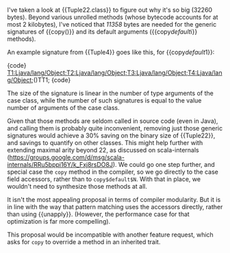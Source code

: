 I've taken a look at {{Tuple22.class}} to figure out why it's so big (32260 bytes). Beyond various unrolled methods (whose bytecode accounts for at most 2 kilobytes), I've noticed that *11358* bytes are needed for the generic signatures of {{copy()}} and its default arguments ({{copy$default$i}} methods).

An example signature from {{Tuple4}} goes like this, for {{copy$default$1}}:

{code}
<T1:Ljava/lang/Object;T2:Ljava/lang/Object;T3:Ljava/lang/Object;T4:Ljava/lang/Object;>()TT1;
{code}

The size of the signature is linear in the number of type arguments of the case class, while the number of such signatures is equal to the value number of arguments of the case class.

Given that those methods are seldom called in source code (even in Java), and calling them is probably quite inconvenient, removing just those generic signatures would achieve a 30% saving on the binary size of {{Tuple22}}, and savings to quantify on other classes. This might help further with extending maximal arity beyond 22, as discussed on scala-internals (https://groups.google.com/d/msg/scala-internals/RRu5bppi16Y/k_Fxj8rsDO8J).
We could go one step further, and special case the `copy` method in the compiler, so we go directly to the case field accessors, rather than to `copy$default$N`. With that in place, we wouldn't need to synthesize those methods at all.

It isn't the most appealing proposal in terms of compiler modularity. But it is in line with the way that pattern matching uses the accessors directly, rather than using {{unapply}}. (However, the performance case for that optimization is far more compelling).

This proposal would be incompatible with another feature request, which asks for `copy` to override a method in an inherited trait.
